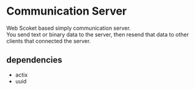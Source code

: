 # Communication Server
Web Scoket based simply communication server.<br>
You send text or binary data to the server, then resend that data to other clients that connected the server.

## dependencies
- actix
- uuid 
